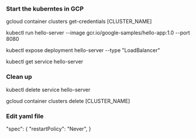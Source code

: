 ### Start the kuberntes in GCP

gcloud container clusters get-credentials [CLUSTER_NAME]

kubectl run hello-server --image gcr.io/google-samples/hello-app:1.0 --port 8080 

kubectl expose deployment hello-server --type "LoadBalancer"

kubectl get service hello-server

### Clean up
kubectl delete service hello-server

gcloud container clusters delete [CLUSTER_NAME]

### Edit yaml file
 "spec": {
        "restartPolicy": "Never",
 }
 


